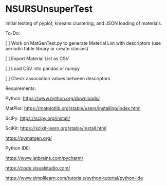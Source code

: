 # NSURSUnsuperTest

Initial testing of pyplot, kmeans clustering, and JSON loading of materials.

To-Do:


[ ] Work on MatGenTest.py to generate Material List with descriptors (use periodic table library or create classes)

[ ] Export Material List as CSV

[ ] Load CSV into pandas or numpy

[ ] Check association values between descriptors



Requirements:

Python: https://www.python.org/downloads/

MatPlot: https://matplotlib.org/stable/users/installing/index.html

SciPy: https://scipy.org/install/

SciKit: https://scikit-learn.org/stable/install.html

https://pymatgen.org/


Python IDE:

https://www.jetbrains.com/pycharm/

https://code.visualstudio.com/

https://www.simplilearn.com/tutorials/python-tutorial/python-ide


